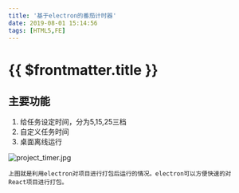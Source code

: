 ```yaml
---
title: '基于electron的番茄计时器'
date: 2019-08-01 15:14:56
tags: [HTML5,FE]
---
```

# {{ $frontmatter.title }}

## 主要功能
1. 给任务设定时间，分为5,15,25三档
2. 自定义任务时间
3. 桌面离线运行

![project_timer.jpg](https://i.loli.net/2019/10/08/wVpYcqdKl4Q1EhM.jpg)

    上图就是利用electron对项目进行打包后运行的情况。electron可以方便快速的对
    React项目进行打包。